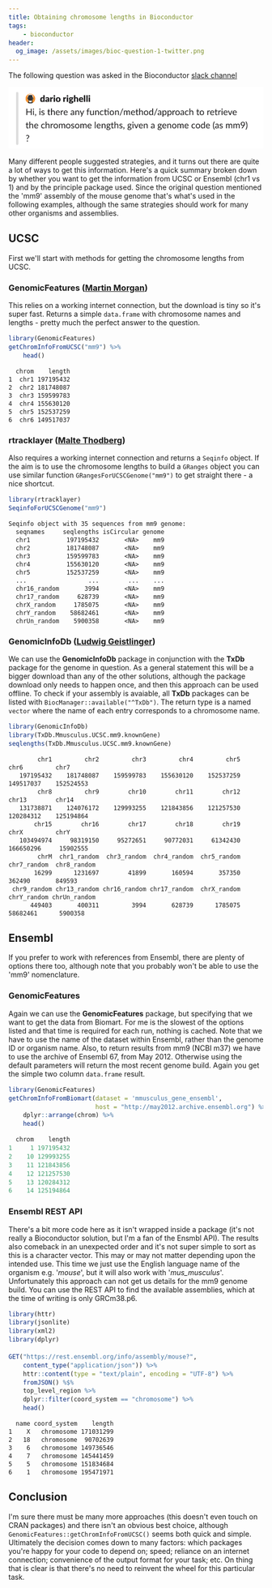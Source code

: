 ```yaml
---
title: Obtaining chromosome lengths in Bioconductor
tags:
    - bioconductor
header:
  og_image: /assets/images/bioc-question-1-twitter.png
---
```


The following question was asked in the Bioconductor [slack channel](https://community-bioc.slack.com/)

![](/assets/images/bioc-question-1.png "Is there any way to get the lengths of chromosomes given a genome name?")

Many different people suggested strategies, and it turns out there are quite a lot of ways to get this information.  Here's a quick summary broken down by whether you want to get the information from UCSC or Ensembl (chr1 vs 1) and by the principle package used.  Since the original question mentioned the 'mm9' assembly of the mouse genome that's what's used in the following examples, although the same strategies should work for many other organisms and assemblies.

## UCSC

First we'll start with methods for getting the chromosome lengths from UCSC.  

### **GenomicFeatures** ([Martin Morgan](https://community-bioc.slack.com/team/U37PBKU0K))

This relies on a working internet connection, but the download is tiny so it's super fast.  Returns a simple `data.frame` with chromosome names and lengths - pretty much the perfect answer to the question.

```r
library(GenomicFeatures)
getChromInfoFromUCSC("mm9") %>%
    head()
```

```
  chrom    length
1  chr1 197195432
2  chr2 181748087
3  chr3 159599783
4  chr4 155630120
5  chr5 152537259
6  chr6 149517037
```

### **rtracklayer** ([Malte Thodberg](https://community-bioc.slack.com/team/UCH2D62R4))

Also requires a working internet connection and returns a `Seqinfo` object.  If the aim is to use the chromosome lengths to build a `GRanges` object you can use similar function `GRangesForUCSCGenome("mm9")` to get straight there - a nice shortcut.

```r
library(rtracklayer)
SeqinfoForUCSCGenome("mm9")
```

```
Seqinfo object with 35 sequences from mm9 genome:
  seqnames     seqlengths isCircular genome
  chr1          197195432       <NA>    mm9
  chr2          181748087       <NA>    mm9
  chr3          159599783       <NA>    mm9
  chr4          155630120       <NA>    mm9
  chr5          152537259       <NA>    mm9
  ...                 ...        ...    ...
  chr16_random       3994       <NA>    mm9
  chr17_random     628739       <NA>    mm9
  chrX_random     1785075       <NA>    mm9
  chrY_random    58682461       <NA>    mm9
  chrUn_random    5900358       <NA>    mm9
```

### **GenomicInfoDb** ([Ludwig Geistlinger](https://community-bioc.slack.com/team/U5GEJCKJA))

We can use the **GenomicInfoDb** package in conjunction with the **TxDb** package for the genome in question.  As a general statement this will be a bigger download than any of the other solutions, although the package download only needs to happen once, and then this approach can be used offline.  To check if your assembly is avaiable, all **TxDb** packages can be listed with `BiocManager::available("^TxDb")`.  The return type is a named `vector` where the name of each entry corresponds to a chromosome name.

```r
library(GenomicInfoDb)
library(TxDb.Mmusculus.UCSC.mm9.knownGene)
seqlengths(TxDb.Mmusculus.UCSC.mm9.knownGene)
```

```
        chr1         chr2         chr3         chr4         chr5         chr6         chr7 
   197195432    181748087    159599783    155630120    152537259    149517037    152524553 
        chr8         chr9        chr10        chr11        chr12        chr13        chr14 
   131738871    124076172    129993255    121843856    121257530    120284312    125194864 
       chr15        chr16        chr17        chr18        chr19         chrX         chrY 
   103494974     98319150     95272651     90772031     61342430    166650296     15902555 
        chrM  chr1_random  chr3_random  chr4_random  chr5_random  chr7_random  chr8_random 
       16299      1231697        41899       160594       357350       362490       849593 
 chr9_random chr13_random chr16_random chr17_random  chrX_random  chrY_random chrUn_random 
      449403       400311         3994       628739      1785075     58682461      5900358 
```

## Ensembl

If you prefer to work with references from Ensembl, there are plenty of options there too, although note that you probably won't be able to use the 'mm9' nomenclature.  

### **GenomicFeatures**

Again we can use the **GenomicFeatures** package, but specifying that we want to get the data from Biomart.  For me is the slowest of the options listed and that time is required for each run, nothing is cached.  Note that we have to use the name of the dataset within Ensembl, rather than the genome ID or organism name.  Also, to return results from mm9 (NCBI m37) we have to use the archive of Ensembl 67, from May 2012.  Otherwise using the default parameters will return the most recent genome build. Again you get the simple two column `data.frame` result.

```r
library(GenomicFeatures)
getChromInfoFromBiomart(dataset = 'mmusculus_gene_ensembl',
                        host = "http://may2012.archive.ensembl.org") %>%
    dplyr::arrange(chrom) %>%
    head()
```

```r
  chrom    length
1     1 197195432
2    10 129993255
3    11 121843856
4    12 121257530
5    13 120284312
6    14 125194864
```

### Ensembl REST API

There's a bit more code here as it isn't wrapped inside a package (it's not really a Bioconductor solution, but I'm a fan of the Ensmbl API).  The results also comeback in an unexpected order and it's not super simple to sort as this is a character vector.  This may or may not matter depending upon the intended use.  This time we just use the English language name of the organism e.g. '*mouse*', but it will also work with '*mus_musculus*'.  Unfortunately this approach can not get us details for the mm9 genome build.  You can use the REST API to find the available assemblies, which at the time of writing is only GRCm38.p6.

```r
library(httr)
library(jsonlite)
library(xml2)
library(dplyr)

GET("https://rest.ensembl.org/info/assembly/mouse?", 
    content_type("application/json")) %>% 
    httr::content(type = "text/plain", encoding = "UTF-8") %>%
    fromJSON() %$%
    top_level_region %>%
    dplyr::filter(coord_system == "chromosome") %>%
    head()
```

```
  name coord_system    length
1    X   chromosome 171031299
2   18   chromosome  90702639
3    6   chromosome 149736546
4    7   chromosome 145441459
5    5   chromosome 151834684
6    1   chromosome 195471971
```

## Conclusion

I'm sure there must be many more approaches (this doesn't even touch on CRAN packages) and there isn't an obvious best choice, although `GenomicFeatures::getChromInfoFromUCSC()` seems both quick and simple.  Ultimately the decision comes down to many factors: which packages you're happy for your code to depend on; speed; reliance on an internet connection; convenience of the output format for your task; etc. On thing that is clear is that there's no need to reinvent the wheel for this particular task.